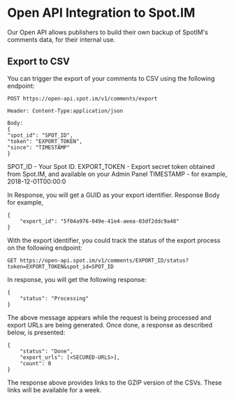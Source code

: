 # Open API Integration to Spot.IM


Our Open API allows publishers to build their own backup of SpotIM's comments data, for their internal use.

## Export to CSV

You can trigger the export of your comments to CSV using the following endpoint:

```
POST https://open-api.spot.im/v1/comments/export

Header: Content-Type:application/json

Body:
{
"spot_id": "SPOT_ID",
"token": "EXPORT_TOKEN",
"since": "TIMESTAMP"
}
```
SPOT_ID - Your Spot ID. 
EXPORT_TOKEN - Export secret token obtained from Spot.IM, and available on your Admin Panel
TIMESTAMP - for example, 2018-12-01T00:00:0

In Response, you will get a GUID as your export identifier. Response Body for example, 
```
{
    "export_id": "5f04a976-049e-41e4-aeea-03df2ddc9a48"
}
```


With the export identifier, you could track the status of the export process on the following endpoint:

```
GET https://open-api.spot.im/v1/comments/EXPORT_ID/status?token=EXPORT_TOKEN&spot_id=SPOT_ID
```

In response, you will get the following response:
```
{
    "status": "Processing"
}
```
The above message appears while the request is being processed and export URLs are being generated.
Once done, a response as described below, is presented:
```
{
    "status": "Done",
    "export_urls": [<SECURED-URLS>],
    "count": 0
}
```
The response above provides links to the GZIP version of the CSVs. These links will be available for a week.
